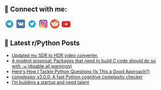 ## 🔎 Connect with me:
[<img src="https://github.com/bullbesh/bullbesh/blob/main/images/Telegram.png" width="32" height="32" />](https://t.me/bullbesh)
[<img src="https://github.com/bullbesh/bullbesh/blob/main/images/VK.png" width="32" height="32" />](https://vk.com/bullbesh)
[<img src="https://github.com/bullbesh/bullbesh/blob/main/images/Twitter.png" width="32" height="32" />](https://twitter.com/bullbesh1)
[<img src="https://github.com/bullbesh/bullbesh/blob/main/images/Instagram.png" width="32" height="32" />](https://www.instagram.com/bullbesh)
[<img src="https://github.com/bullbesh/bullbesh/blob/main/images/Reddit.png" width="32" height="32" />](https://www.reddit.com/user/bullbesh)
[<img src="https://github.com/bullbesh/bullbesh/blob/main/images/YouTube.png" width="32" height="32" />](https://www.youtube.com/channel/UCtfjRs6uzgq5mfm8S06WTcg)

## 📕 Latest r/Python Posts
<!-- BLOG-POST-LIST:START -->
- [Updated my SDR to HDR video converter.](https://www.reddit.com/r/Python/comments/1lcobot/updated_my_sdr_to_hdr_video_converter/)
- [A modest proposal: Packages that need to build C code should do so with `-w` &lpar;disable all warnings&rpar;](https://www.reddit.com/r/Python/comments/1lco34b/a_modest_proposal_packages_that_need_to_build_c/)
- [Here&#39;s How I Tackle Python Questions &lpar;Is This a Good Approach?&rpar;](https://www.reddit.com/r/Python/comments/1lcmkoi/heres_how_i_tackle_python_questions_is_this_a/)
- [complexipy v3.0.0: A fast Python cognitive complexity checker](https://www.reddit.com/r/Python/comments/1lcime6/complexipy_v300_a_fast_python_cognitive/)
- [I’m building a startup and need talent](https://www.reddit.com/r/Python/comments/1lchkx2/im_building_a_startup_and_need_talent/)
<!-- BLOG-POST-LIST:END -->

